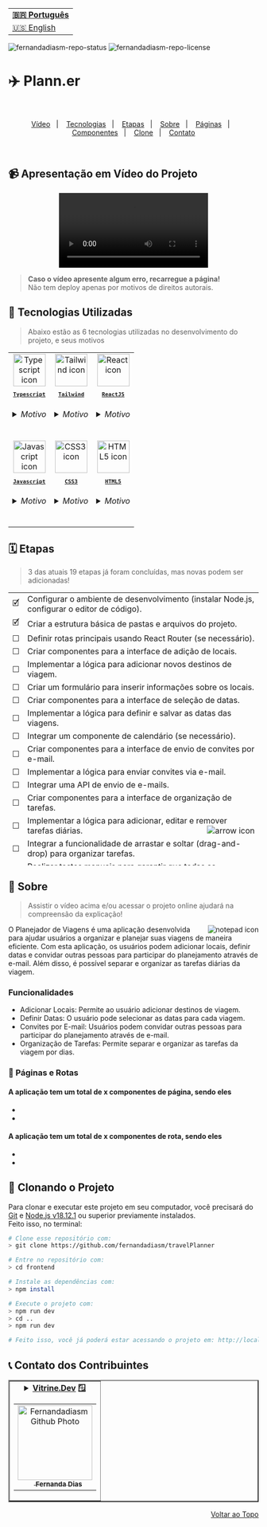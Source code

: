 <table align="right">
  <tr>
    <td>
      <b><a href="README.md">🇧🇷 Português</a></b>
    </td>
  </tr>
  <tr>
    <td>
      <a href="readme-en.md">🇺🇸 English</a>
    </td>
  </tr>
</table>

![fernandadiasm-repo-status](https://img.shields.io/badge/Status-Developing-lightgrey?style=for-the-badge&logo=headspace&logoColor=green&color=lightgrey)
![fernandadiasm-repo-license](https://img.shields.io/github/license/fernandadiasm/travelPlanner?style=for-the-badge&logo=unlicense&logoColor=purple&color=lightgrey)

# ✈️ Plann.er

<br>
<p align="center">
  <a href="#-apresentação-em-vídeo-do-projeto">Vídeo</a>&nbsp;&nbsp;&nbsp;|&nbsp;&nbsp;&nbsp;
  <a href="#-tecnologias-utilizadas">Tecnologias</a>&nbsp;&nbsp;&nbsp;|&nbsp;&nbsp;&nbsp;
  <a href="#%EF%B8%8F-etapas">Etapas</a>&nbsp;&nbsp;&nbsp;|&nbsp;&nbsp;&nbsp;
  <a href="#-sobre">Sobre</a>&nbsp;&nbsp;&nbsp;|&nbsp;&nbsp;&nbsp;
  <a href="#-páginas-e-rotas">Páginas</a>&nbsp;&nbsp;&nbsp;|&nbsp;&nbsp;&nbsp;
  <a href="#-demais-componentes">Componentes</a>&nbsp;&nbsp;&nbsp;|&nbsp;&nbsp;&nbsp;
  <a href="#-clonando-o-projeto">Clone</a>&nbsp;&nbsp;&nbsp;|&nbsp;&nbsp;&nbsp;
  <a href="#-contato-dos-contribuintes">Contato</a>
</p>
<br>

## 📹 Apresentação em Vídeo do Projeto

<div align="center">
  <video src="#" />
</div>

> **Caso o vídeo apresente algum erro, recarregue a página!**<br>
> Não tem deploy apenas por motivos de direitos autorais.

## 🚀 Tecnologias Utilizadas

> Abaixo estão as 6 tecnologias utilizadas no desenvolvimento do projeto, e seus motivos

<table align="center">
  <tr>
    <td align="center">
      <a href="https://www.typescriptlang.org/">
        <img src="https://skillicons.dev/icons?i=ts" width="65px" alt="Typescript icon"/><br>
        <sub>
          <b>
            <pre>Typescript</pre>
          </b>
        </sub>
      </a>
      <h6>
        <details>
          <summary>Motivo</summary>
          <br/>
          <i>Por trabalhar muito bem com o Next e ser um superset do Javascript, trazendo recursos e boas práticas que dão muita segurança durante o desenvolvimento e confiança no resultado, como sua tipagem estática e checagem de erros.</i>
        </details>
      </h6>
    </td>
    <td align="center">
    <a href="https://tailwindcss.com/">
        <img src="https://skillicons.dev/icons?i=tailwind" width="65px" alt="Tailwind icon"/><br>
        <sub>
          <b>
            <pre>Tailwind</pre>
          </b>
        </sub>
      </a>
      <h6>
        <details>
          <summary>Motivo</summary>
          <br/>
          <i>Por agilizar e padronizar o desenvolvimento dos estilos da aplicação, trazendo vários recursos para se lidar melhor com o CSS.</i>
        </details>
      </h6>
    </td>
    <td align="center">
      <a href="https://pt-br.reactjs.org/">
        <img src="https://skillicons.dev/icons?i=react" width="65px" alt="React icon"/><br>
        <sub>
          <b>
            <pre>ReactJS</pre>
          </b>
        </sub>
      </a>
      <h6>
        <details>
          <summary>Motivo</summary>
          <br/>
          <i>Ele é o framework base do projeto, o Next existe a partir dele.</i>
        </details>
      </h6>
    </td>
  </tr>
    <tr>
    <td align="center">
      <a href="https://developer.mozilla.org/en-US/docs/Web/JavaScript/">
        <img src="https://skillicons.dev/icons?i=js" width="65px" alt="Javascript icon"/><br>
        <sub>
          <b>
            <pre>Javascript</pre>
          </b>
        </sub>
      </a>
      <h6>
        <details>
          <summary>Motivo</summary>
          <br/>
          <i>Ele é a base do Typescript.</i>
        </details>
      </h6>
    </td>
    <td align="center">
      <a href="https://developer.mozilla.org/en-US/docs/Web/CSS/">
        <img src="https://skillicons.dev/icons?i=css" width="65px" alt="CSS3 icon"/><br>
        <sub>
          <b>
            <pre>CSS3</pre>
          </b>
        </sub>
      </a>
      <h6>
        <details>
          <summary>Motivo</summary>
          <br/>
          <i>Fica implícito no Tailwind.</i>
        </details>
      </h6>
    </td>
    <td align="center">
      <a href="https://developer.mozilla.org/en-US/docs/Web/HTML/">
        <img src="https://skillicons.dev/icons?i=html" width="65px" alt="HTML5 icon"/><br>
        <sub>
          <b>
            <pre>HTML5</pre>
          </b>
        </sub>
      </a>
      <h6>
        <details>
          <summary>Motivo</summary>
          <br/>
          <i>Fica implícito na sintaxe de <code>TSX</code>.</i>
        </details>
      </h6>
    </td>
</table>

## 🗓️ Etapas

> 3 das atuais 19 etapas já foram concluídas, mas novas podem ser adicionadas!

<table align="center" height="548px">
  <tr>
    <td>
      🗹
    </td>
    <td>
      Configurar o ambiente de desenvolvimento (instalar Node.js, configurar o editor de código).
    </td>
  </tr>
  <tr>
    <td>
      🗹
    </td>
    <td>
       Criar a estrutura básica de pastas e arquivos do projeto.
    </td>
  </tr>
  <tr>
    <td>
      ☐
    </td>
    <td>
      Definir rotas principais usando React Router (se necessário).
    </td>
  </tr>
  <tr>
    <td>
      ☐
    </td>
    <td>
      Criar componentes para a interface de adição de locais.
    </td>
  </tr>
  <tr>
    <td>
      ☐
    </td>
    <td>
      Implementar a lógica para adicionar novos destinos de viagem.
    </td>
  </tr>
  <tr>
    <td>
      ☐
    </td>
    <td>
      Criar um formulário para inserir informações sobre os locais.
    </td>
  </tr>
  <tr>
    <td>
      ☐
    </td>
    <td>
      Criar componentes para a interface de seleção de datas.
    </td>
  </tr>
  <tr>
    <td>
      ☐
    </td>
    <td>
      Implementar a lógica para definir e salvar as datas das viagens.
    </td>
  </tr>
  <tr>
    <td>
      ☐
    </td>
    <td>
      Integrar um componente de calendário (se necessário).
    </td>
  </tr>
  <tr>
    <td>
      ☐
    </td>
    <td>
      Criar componentes para a interface de envio de convites por e-mail.
    </td>
  </tr>
  <tr>
    <td>
      ☐
    </td>
    <td>
      Implementar a lógica para enviar convites via e-mail.
    </td>
  </tr>
  <tr>
    <td>
      ☐
    </td>
    <td>
      Integrar uma API de envio de e-mails.
    </td>
  </tr>
  <tr>
    <td>
      ☐
    </td>
    <td>
      Criar componentes para a interface de organização de tarefas.
    </td>
  </tr>
  <tr>
    <td>
      ☐
    </td>
    <td>
      Implementar a lógica para adicionar, editar e remover tarefas diárias.
      <img align="right" src="https://user-images.githubusercontent.com/86276393/213449768-416cc5b4-e3a7-4774-85b8-9a58cb1f8ae6.png" alt="arrow icon" />
    </td>
     <tr>
    <td>
      ☐
    </td>
    <td>
      Integrar a funcionalidade de arrastar e soltar (drag-and-drop) para organizar tarefas.
    </td>
  </tr>
   <tr>
    <td>
      ☐
    </td>
    <td>
      Realizar testes manuais para garantir que todas as funcionalidades estão funcionando conforme o esperado.
    </td>
    </tr>
    <td>
      ☐
    </td>
    <td>
      Corrigir bugs e ajustar a interface conforme necessário.
    </td>
    </tr>
    <tr>
    <td>
      🗹
    </td>
    <td>
      Atualizar o README.md com instruções de uso, instalação e contribuição.
    </td>
    </tr>
    <tr>
    <td>
      ☐
    </td>
    <td>
      Realizar o deploy da aplicação
    </td>
  </tr>
  </table>

## 📝 Sobre

> Assistir o vídeo acima e/ou acessar o projeto online ajudará na compreensão da explicação!

<img align="right" src="https://user-images.githubusercontent.com/86276393/212980660-edc0babb-f014-439f-b823-4a4e9ece7d45.png" alt="notepad icon" />
O Planejador de Viagens é uma aplicação desenvolvida para ajudar usuários a organizar e planejar suas viagens de maneira eficiente. Com esta aplicação, os usuários podem adicionar locais, definir datas e convidar outras pessoas para participar do planejamento através de e-mail. Além disso, é possível separar e organizar as tarefas diárias da viagem.

### Funcionalidades

- Adicionar Locais: Permite ao usuário adicionar destinos de viagem.
- Definir Datas: O usuário pode selecionar as datas para cada viagem.
- Convites por E-mail: Usuários podem convidar outras pessoas para participar do planejamento através de e-mail.
- Organização de Tarefas: Permite separar e organizar as tarefas da viagem por dias.

### 📄 Páginas e Rotas

#### A aplicação tem um total de x componentes de página, sendo eles

-
-

#### A aplicação tem um total de x componentes de rota, sendo eles

-
-

## 📖 Clonando o Projeto

Para clonar e executar este projeto em seu computador, você precisará do [Git](https://git-scm.com/) e [Node.js v18.12.1](https://nodejs.org/en/) ou superior previamente instalados.<br>
Feito isso, no terminal:

```bash
# Clone esse repositório com:
> git clone https://github.com/fernandadiasm/travelPlanner

# Entre no repositório com:
> cd frontend
```

```bash
# Instale as dependências com:
> npm install

# Execute o projeto com:
> npm run dev
> cd ..
> npm run dev

# Feito isso, você já poderá estar acessando o projeto em: http://localhost:3000
```

## 📞 Contato dos Contribuintes

<table border="2">
  <tr>
    <td align="center">
      <details>
        <summary>
          <b><a href="https://cursos.alura.com.br/vitrinedev/fernandadiasm">Vitrine.Dev</a> 🪟</b>
          <table>
            <tr>
              <td align="center">
                <a href="https://github.com/fernandadiasm">
                  <img src="https://avatars.githubusercontent.com/fernandadiasm" width="150px;" alt="Fernandadiasm Github Photo"/>
                </a>
                <br>
                <a href="https://www.linkedin.com/in/fernandadm/">
                  <sub>
                    <img width="12px" src="https://user-images.githubusercontent.com/86276393/213034697-3d2b2048-7a83-435c-96aa-6e5fad0466eb.png" /> <b>Fernanda Dias</b>
                  </sub>
                </a>
              </td>
            </tr>
          </table>
        </summary>

| :placard: Vitrine.Dev | Fernanda Dias |
| -------------  | --- |
| :sparkles: Nome        | **✈️ Plann.er**
| :label: Tecnologias | typescript, reactjs, tailwind css, javascript, css, html
| :camera: Img         | <img src="#"/>

</details>
</td>
</tr>
</table>

<p align="right">
  <a href="#%EF%B8%8F-travelPlanner">Voltar ao Topo</a>
</p>

<!--
  keep tecnology, phase numbers and vitrinedev techs updated
  add vitrinedev and portfolio-project tag
  Change Repo/Settings/Social Preview
-->
